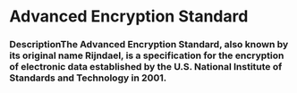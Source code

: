 # Advanced Encryption Standard
### DescriptionThe Advanced Encryption Standard, also known by its original name Rijndael, is a specification for the encryption of electronic data established by the U.S. National Institute of Standards and Technology in 2001.
